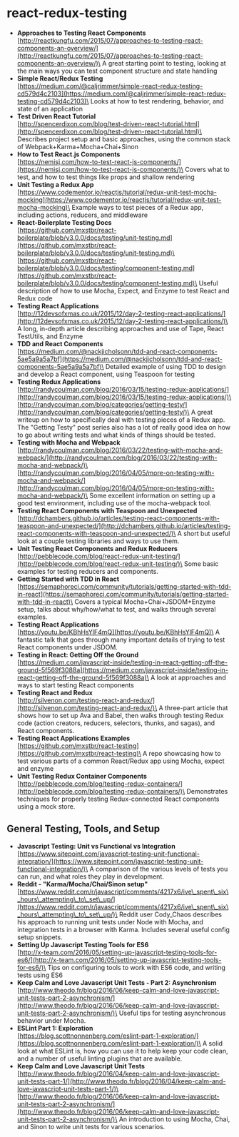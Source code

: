 # react-redux-testing

* **Approaches to Testing React Components**\
  [http://reactkungfu.com/2015/07/approaches-to-testing-react-components-an-overview/](http://reactkungfu.com/2015/07/approaches-to-testing-react-components-an-overview/)\
  A great starting point to testing, looking at the main ways you can test component structure and state handling
* **Simple React/Redux Testing**\
  [https://medium.com/@caljrimmer/simple-react-redux-testing-cd579d4c2103](https://medium.com/@caljrimmer/simple-react-redux-testing-cd579d4c2103)\
  Looks at how to test rendering, behavior, and state of an application
* **Test Driven React Tutorial**\
  [http://spencerdixon.com/blog/test-driven-react-tutorial.html](http://spencerdixon.com/blog/test-driven-react-tutorial.html)\
  Describes project setup and basic approaches, using the common stack of Webpack+Karma+Mocha+Chai+Sinon
* **How to Test React.js Components**\
  [https://nemisj.com/how-to-test-react-js-components/](https://nemisj.com/how-to-test-react-js-components/)\
  Covers what to test, and how to test things like props and shallow rendering
* **Unit Testing a Redux App**\
  [https://www.codementor.io/reactjs/tutorial/redux-unit-test-mocha-mocking](https://www.codementor.io/reactjs/tutorial/redux-unit-test-mocha-mocking)\
  Example ways to test pieces of a Redux app, including actions, reducers, and middleware
* **React-Boilerplate Testing Docs**\
  [https://github.com/mxstbr/react-boilerplate/blob/v3.0.0/docs/testing/unit-testing.md](https://github.com/mxstbr/react-boilerplate/blob/v3.0.0/docs/testing/unit-testing.md)\
  [https://github.com/mxstbr/react-boilerplate/blob/v3.0.0/docs/testing/component-testing.md](https://github.com/mxstbr/react-boilerplate/blob/v3.0.0/docs/testing/component-testing.md)\
  Useful description of how to use Mocha, Expect, and Enzyme to test React and Redux code
* **Testing React Applications**\
  [http://12devsofxmas.co.uk/2015/12/day-2-testing-react-applications/](http://12devsofxmas.co.uk/2015/12/day-2-testing-react-applications/)\
  A long, in-depth article describing approaches and use of Tape, React TestUtils, and Enzyme
* **TDD and React Components**\
  [https://medium.com/@nackjicholsonn/tdd-and-react-components-5ae5a9a5a7bf](https://medium.com/@nackjicholsonn/tdd-and-react-components-5ae5a9a5a7bf)\
  Detailed example of using TDD to design and develop a React component, using Teaspoon for testing
* **Testing Redux Applications**\
  [http://randycoulman.com/blog/2016/03/15/testing-redux-applications/](http://randycoulman.com/blog/2016/03/15/testing-redux-applications/)\
  [http://randycoulman.com/blog/categories/getting-testy/](http://randycoulman.com/blog/categories/getting-testy/)\
  A great writeup on how to specifically deal with testing pieces of a Redux app. The "Getting Testy" post series also has a lot of really good idea on how to go about writing tests and what kinds of things should be tested.
* **Testing with Mocha and Webpack**\
  [http://randycoulman.com/blog/2016/03/22/testing-with-mocha-and-webpack/](http://randycoulman.com/blog/2016/03/22/testing-with-mocha-and-webpack/)\
  [http://randycoulman.com/blog/2016/04/05/more-on-testing-with-mocha-and-webpack/](http://randycoulman.com/blog/2016/04/05/more-on-testing-with-mocha-and-webpack/)\
  Some excellent information on setting up a good test environment, including use of the mocha-webpack tool.
* **Testing React Components with Teaspoon and Unexpected**\
  [http://dchambers.github.io/articles/testing-react-components-with-teaspoon-and-unexpected/](http://dchambers.github.io/articles/testing-react-components-with-teaspoon-and-unexpected/)\
  A short but useful look at a couple testing libraries and ways to use them.
* **Unit Testing React Components and Redux Reducers**\
  [http://pebblecode.com/blog/react-redux-unit-testing/](http://pebblecode.com/blog/react-redux-unit-testing/)\
  Some basic examples for testing reducers and components.
* **Getting Started with TDD in React**\
  [https://semaphoreci.com/community/tutorials/getting-started-with-tdd-in-react](https://semaphoreci.com/community/tutorials/getting-started-with-tdd-in-react)\
  Covers a typical Mocha+Chai+JSDOM+Enzyme setup, talks about why/how/what to test, and walks through several examples.
* **Testing React Applications**\
  [https://youtu.be/KBhHsYlF4mQ](https://youtu.be/KBhHsYlF4mQ)\
  A fantastic talk that goes through many important details of trying to test React components under JSDOM.
* **Testing in React: Getting Off the Ground**\
  [https://medium.com/javascript-inside/testing-in-react-getting-off-the-ground-5f569f3088a](https://medium.com/javascript-inside/testing-in-react-getting-off-the-ground-5f569f3088a)\
  A look at approaches and ways to start testing React components
* **Testing React and Redux**\
  [http://silvenon.com/testing-react-and-redux/](http://silvenon.com/testing-react-and-redux/)\
  A three-part article that shows how to set up Ava and Babel, then walks through testing Redux code (action creators, reducers, selectors, thunks, and sagas), and React components.
* **Testing React Applications Examples**\
  [https://github.com/mxstbr/react-testing](https://github.com/mxstbr/react-testing)\
  A repo showcasing how to test various parts of a common React/Redux app using Mocha, expect and enzyme
* **Unit Testing Redux Container Components**\
  [http://pebblecode.com/blog/testing-redux-containers/](http://pebblecode.com/blog/testing-redux-containers/)\
  Demonstrates techniques for properly testing Redux-connected React components using a mock store.

## General Testing, Tools, and Setup

* **Javascript Testing: Unit vs Functional vs Integration**\
  [https://www.sitepoint.com/javascript-testing-unit-functional-integration/](https://www.sitepoint.com/javascript-testing-unit-functional-integration/)\
  A comparison of the various levels of tests you can run, and what roles they play in development.
* **Reddit - "Karma/Mocha/Chai/Sinon setup"**\
  [https://www.reddit.com/r/javascript/comments/4217x6/ive\_spent\_six\_hours\_attempting\_to\_set\_up/](https://www.reddit.com/r/javascript/comments/4217x6/ive\_spent\_six\_hours\_attempting\_to\_set\_up/)\
  Reddit user Cody\_Chaos describes his approach to running unit tests under Node with Mocha, and integration tests in a browser with Karma. Includes several useful config setup snippets.
* **Setting Up Javascript Testing Tools for ES6**\
  [http://x-team.com/2016/05/setting-up-javascript-testing-tools-for-es6/](http://x-team.com/2016/05/setting-up-javascript-testing-tools-for-es6/)\
  Tips on configuring tools to work with ES6 code, and writing tests using ES6
* **Keep Calm and Love Javascript Unit Tests - Part 2: Asynchronism**\
  [http://www.theodo.fr/blog/2016/06/keep-calm-and-love-javascript-unit-tests-part-2-asynchronism/](http://www.theodo.fr/blog/2016/06/keep-calm-and-love-javascript-unit-tests-part-2-asynchronism/)\
  Useful tips for testing asynchronous behavior under Mocha.
* **ESLint Part 1: Exploration**\
  [https://blog.scottnonnenberg.com/eslint-part-1-exploration/](https://blog.scottnonnenberg.com/eslint-part-1-exploration/)\
  A solid look at what ESLint is, how you can use it to help keep your code clean, and a number of useful linting plugins that are available.
* **Keep Calm and Love Javascript Unit Tests**\
  [http://www.theodo.fr/blog/2016/04/keep-calm-and-love-javascript-unit-tests-part-1/](http://www.theodo.fr/blog/2016/04/keep-calm-and-love-javascript-unit-tests-part-1/)\
  [http://www.theodo.fr/blog/2016/06/keep-calm-and-love-javascript-unit-tests-part-2-asynchronism/](http://www.theodo.fr/blog/2016/06/keep-calm-and-love-javascript-unit-tests-part-2-asynchronism/)\
  An introduction to using Mocha, Chai, and Sinon to write unit tests for various scenarios.
